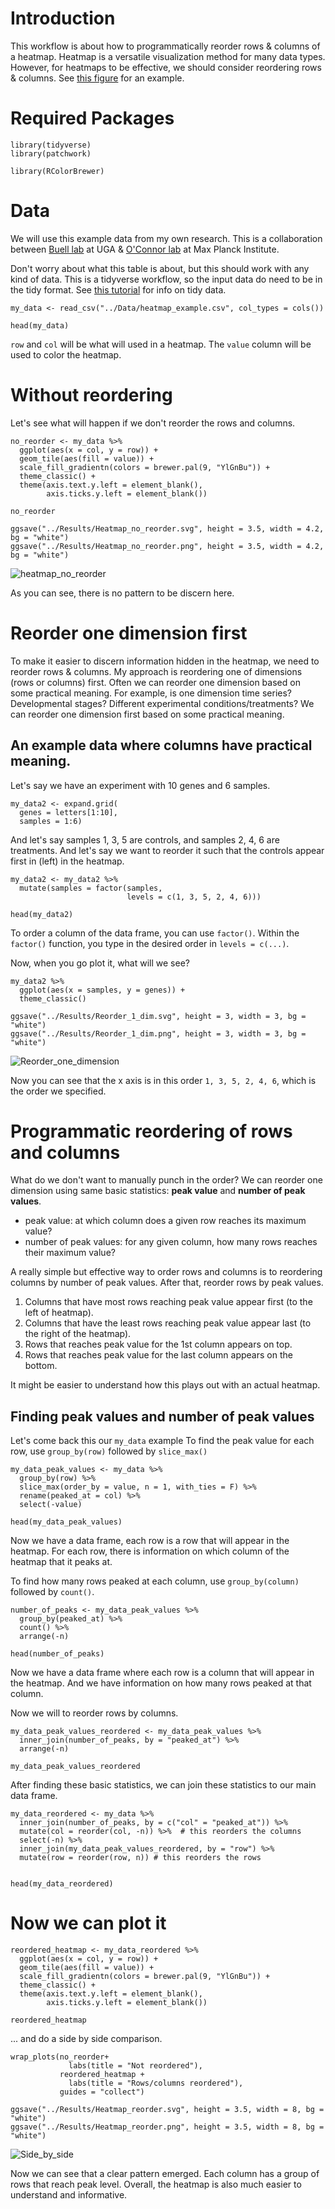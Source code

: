 
# Introduction 
This workflow is about how to programmatically reorder rows & columns of a heatmap. 
Heatmap is a versatile visualization method for many data types. 
However, for heatmaps to be effective, we should consider reordering rows & columns.
See [this figure](https://github.com/cxli233/FriendsDontLetFriends#5-friends-dont-let-friends-make-heatmap-without-considering-reordering-rows--columns) for an example.  

# Required Packages 
```{r}
library(tidyverse)
library(patchwork)

library(RColorBrewer)
```

# Data 
We will use this example data from my own research.
This is a collaboration between [Buell lab](https://buell-lab.github.io/) at UGA & [O'Connor lab](https://www.ice.mpg.de/) at Max Planck Institute.  

Don't worry about what this table is about, but this should work with any kind of data. 
This is a tidyverse workflow, so the input data do need to be in the tidy format. 
See [this tutorial](https://r4ds.had.co.nz/tidy-data.html) for info on tidy data. 

```{r}
my_data <- read_csv("../Data/heatmap_example.csv", col_types = cols())

head(my_data)
```

`row` and `col` will be what will used in a heatmap. 
The `value` column will be used to color the heatmap. 

# Without reordering
Let's see what will happen if we don't reorder the rows and columns. 
```{r}
no_reorder <- my_data %>% 
  ggplot(aes(x = col, y = row)) +
  geom_tile(aes(fill = value)) +
  scale_fill_gradientn(colors = brewer.pal(9, "YlGnBu")) +
  theme_classic() +
  theme(axis.text.y.left = element_blank(),
        axis.ticks.y.left = element_blank())

no_reorder

ggsave("../Results/Heatmap_no_reorder.svg", height = 3.5, width = 4.2, bg = "white")
ggsave("../Results/Heatmap_no_reorder.png", height = 3.5, width = 4.2, bg = "white")
```
![heatmap_no_reorder](https://github.com/cxli233/FriendsDontLetFriends/blob/main/Results/Heatmap_no_reorder.png)

As you can see, there is no pattern to be discern here. 

# Reorder one dimension first
To make it easier to discern information hidden in the heatmap, we need to reorder rows & columns. 
My approach is reordering one of dimensions (rows or columns) first. 
Often we can reorder one dimension based on some practical meaning. 
For example, is one dimension time series? Developmental stages? Different experimental conditions/treatments?
We can reorder one dimension first based on some practical meaning. 

## An example data where columns have practical meaning. 
Let's say we have an experiment with 10 genes and 6 samples. 
```{r}
my_data2 <- expand.grid(
  genes = letters[1:10],
  samples = 1:6)
```

And let's say samples 1, 3, 5 are controls, and samples 2, 4, 6 are treatments. 
And let's say we want to reorder it such that the controls appear first in (left) in the heatmap. 
```{r}
my_data2 <- my_data2 %>% 
  mutate(samples = factor(samples, 
                          levels = c(1, 3, 5, 2, 4, 6))) 

head(my_data2)
```

To order a column of the data frame, you can use `factor()`.
Within the `factor()` function, you type in the desired order in `levels = c(...)`. 

Now, when you go plot it, what will we see?
```{r}
my_data2 %>% 
  ggplot(aes(x = samples, y = genes)) +
  theme_classic()

ggsave("../Results/Reorder_1_dim.svg", height = 3, width = 3, bg = "white")
ggsave("../Results/Reorder_1_dim.png", height = 3, width = 3, bg = "white")
```
![Reorder_one_dimension](https://github.com/cxli233/FriendsDontLetFriends/blob/main/Results/Reorder_1_dim.png)

Now you can see that the x axis is in this order `1, 3, 5, 2, 4, 6`, which is the order we specified. 

# Programmatic reordering of rows and columns
What do we don't want to manually punch in the order? 
We can reorder one dimension using same basic statistics: __peak value__ and __number of peak values__.

* peak value: at which column does a given row reaches its maximum value?
* number of peak values: for any given column, how many rows reaches their maximum value? 

A really simple but effective way to order rows and columns is to reordering columns by number of peak values. 
After that, reorder rows by peak values. 

1. Columns that have most rows reaching peak value appear first (to the left of heatmap).
2. Columns that have the least rows reaching peak value appear last (to the right of the heatmap).
3. Rows that reaches peak value for the 1st column appears on top. 
4. Rows that reaches peak value for the last column appears on the bottom. 

It might be easier to understand how this plays out with an actual heatmap. 

## Finding peak values and number of peak values
Let's come back this our `my_data` example
To find the peak value for each row, use `group_by(row)` followed by `slice_max()`

```{r}
my_data_peak_values <- my_data %>% 
  group_by(row) %>% 
  slice_max(order_by = value, n = 1, with_ties = F) %>% 
  rename(peaked_at = col) %>% 
  select(-value)

head(my_data_peak_values)
```

Now we have a data frame, each row is a row that will appear in the heatmap. 
For each row, there is information on which column of the heatmap that it peaks at. 

To find how many rows peaked at each column, use `group_by(column)` followed by `count()`.
```{r}
number_of_peaks <- my_data_peak_values %>% 
  group_by(peaked_at) %>% 
  count() %>% 
  arrange(-n)

head(number_of_peaks) 
```
Now we have a data frame where each row is a column that will appear in the heatmap.
And we have information on how many rows peaked at that column. 

Now we will to reorder rows by columns. 
```{r}
my_data_peak_values_reordered <- my_data_peak_values %>% 
  inner_join(number_of_peaks, by = "peaked_at") %>% 
  arrange(-n)  

my_data_peak_values_reordered
```

After finding these basic statistics, we can join these statistics to our main data frame. 
```{r}
my_data_reordered <- my_data %>% 
  inner_join(number_of_peaks, by = c("col" = "peaked_at")) %>% 
  mutate(col = reorder(col, -n)) %>%  # this reorders the columns
  select(-n) %>% 
  inner_join(my_data_peak_values_reordered, by = "row") %>% 
  mutate(row = reorder(row, n)) # this reorders the rows
  

head(my_data_reordered)
```

# Now we can plot it
```{r}
reordered_heatmap <- my_data_reordered %>% 
  ggplot(aes(x = col, y = row)) +
  geom_tile(aes(fill = value)) +
  scale_fill_gradientn(colors = brewer.pal(9, "YlGnBu")) +
  theme_classic() +
  theme(axis.text.y.left = element_blank(),
        axis.ticks.y.left = element_blank())

reordered_heatmap
```

... and do a side by side comparison. 
```{r}
wrap_plots(no_reorder+ 
             labs(title = "Not reordered"), 
           reordered_heatmap +
             labs(title = "Rows/columns reordered"),
           guides = "collect") 

ggsave("../Results/Heatmap_reorder.svg", height = 3.5, width = 8, bg = "white")
ggsave("../Results/Heatmap_reorder.png", height = 3.5, width = 8, bg = "white")
```
![Side_by_side](https://github.com/cxli233/FriendsDontLetFriends/blob/main/Results/Heatmap_reorder.png)

Now we can see that a clear pattern emerged. 
Each column has a group of rows that reach peak level.
Overall, the heatmap is also much easier to understand and informative. 



